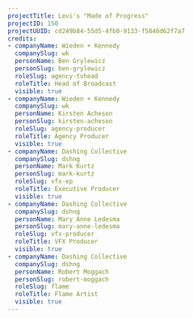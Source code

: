 ```yaml
---
projectTitle: Levi's "Made of Progress"
projectID: 150
projectUUID: cd249b84-55d5-4fb0-9133-f5846d62f7a7
credits:
- companyName: Wieden + Kennedy
  companySlug: wk
  personName: Ben Grylewicz
  personSlug: ben-grylewicz
  roleSlug: agency-tvhead
  roleTitle: Head of Broadcast
  visible: true
- companyName: Wieden + Kennedy
  companySlug: wk
  personName: Kirsten Acheson
  personSlug: kirsten-acheson
  roleSlug: agency-producer
  roleTitle: Agency Producer
  visible: true
- companyName: Dashing Collective
  companySlug: dshng
  personName: Mark Kurtz
  personSlug: mark-kurtz
  roleSlug: vfx-ep
  roleTitle: Executive Producer
  visible: true
- companyName: Dashing Collective
  companySlug: dshng
  personName: Mary Anne Ledesma
  personSlug: mary-anne-ledesma
  roleSlug: vfx-producer
  roleTitle: VFX Producer
  visible: true
- companyName: Dashing Collective
  companySlug: dshng
  personName: Robert Moggach
  personSlug: robert-moggach
  roleSlug: flame
  roleTitle: Flame Artist
  visible: true
---
```

